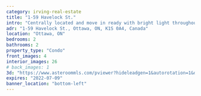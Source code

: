 ```yaml
---
category: irving-real-estate
title: "1-59 Havelock St."
intro: "Centrally located and move in ready with bright light throughout the cozy living spaces."
adr: "1-59 Havelock St., Ottawa, ON, K1S 0A4, Canada"
location: "Ottawa, ON"
bedrooms: 2
bathrooms: 2
property_type: "Condo"
front_images: 4
interior_images: 26
# back_images: 1
3d: "https://www.asteroommls.com/pviewer?hideleadgen=1&autorotation=1&defaultviewdollhouse=0&showdollhousehotspot=1&stopbgaudio=1&autonav=0&token=LOvZCMiX6kCDsJo_38NxcQ"
expires: "2022-07-09"
banner_location: "bottom-left"
---
```

